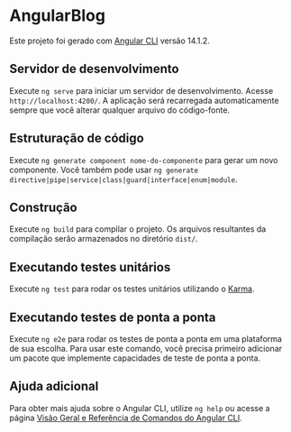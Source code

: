 # AngularBlog

Este projeto foi gerado com [Angular CLI](https://github.com/angular/angular-cli) versão 14.1.2.

## Servidor de desenvolvimento

Execute `ng serve` para iniciar um servidor de desenvolvimento. Acesse `http://localhost:4200/`. A aplicação será recarregada automaticamente sempre que você alterar qualquer arquivo do código-fonte.

## Estruturação de código

Execute `ng generate component nome-do-componente` para gerar um novo componente. Você também pode usar `ng generate directive|pipe|service|class|guard|interface|enum|module`.

## Construção

Execute `ng build` para compilar o projeto. Os arquivos resultantes da compilação serão armazenados no diretório `dist/`.

## Executando testes unitários

Execute `ng test` para rodar os testes unitários utilizando o [Karma](https://karma-runner.github.io).

## Executando testes de ponta a ponta

Execute `ng e2e` para rodar os testes de ponta a ponta em uma plataforma de sua escolha. Para usar este comando, você precisa primeiro adicionar um pacote que implemente capacidades de teste de ponta a ponta.

## Ajuda adicional

Para obter mais ajuda sobre o Angular CLI, utilize `ng help` ou acesse a página [Visão Geral e Referência de Comandos do Angular CLI](https://angular.io/cli).
